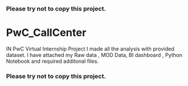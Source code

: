 ### Please try not to copy this project. 
# PwC_CallCenter
IN PwC Virtual Internship Project I made all the analysis with provided dataset. 
I have attached my Raw data , MOD Data, BI dashboard , Python Notebook and required additonal files.

### Please try not to copy this project. 
